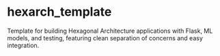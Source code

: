 # hexarch_template
Template for building Hexagonal Architecture applications with Flask, ML models, and testing, featuring clean separation of concerns and easy integration.
